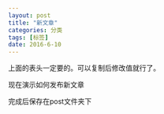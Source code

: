 ```yaml
---
layout: post
title: "新文章"
categories: 分类
tags: [标签]
date: 2016-6-10
---
```




上面的表头一定要的。可以复制后修改值就行了。



现在演示如何发布新文章

完成后保存在post文件夹下